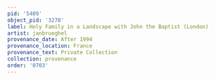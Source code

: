 ```yaml
---
pid: '5409'
object_pid: '3278'
label: Holy Family in a Landscape with John the Baptist (London)
artist: janbrueghel
provenance_date: After 1994
provenance_location: France
provenance_text: Private Collection
collection: provenance
order: '0703'
---
```

